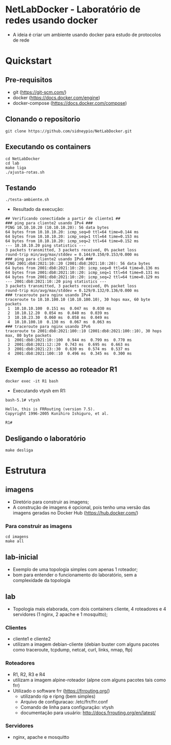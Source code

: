 # NetLabDocker - Laboratório de redes usando docker
* A ideia é criar um ambiente usando docker para estudo de protocolos de rede

# Quickstart
## Pre-requisitos
* git (https://git-scm.com/)
* docker (https://docs.docker.com/engine)
* docker-compose (https://docs.docker.com/compose)
## Clonando o repositorio
```
git clone https://github.com/sidneypio/NetLabDocker.git
```

## Executando os containers
```
cd NetLabDocker
cd lab
make liga
./ajusta-rotas.sh
```

## Testando 
```
./testa-ambiente.sh
```
* Resultado da execução:
```
## Verificando conectidade a partir de cliente1 ##
### ping para cliente2 usando IPv4 ###
PING 10.10.10.20 (10.10.10.20): 56 data bytes
64 bytes from 10.10.10.20: icmp_seq=0 ttl=64 time=0.144 ms
64 bytes from 10.10.10.20: icmp_seq=1 ttl=64 time=0.153 ms
64 bytes from 10.10.10.20: icmp_seq=2 ttl=64 time=0.152 ms
--- 10.10.10.20 ping statistics ---
3 packets transmitted, 3 packets received, 0% packet loss
round-trip min/avg/max/stddev = 0.144/0.150/0.153/0.000 ms
### ping para cliente2 usando IPv6 ###
PING 2001:db8:2021:10::20 (2001:db8:2021:10::20): 56 data bytes
64 bytes from 2001:db8:2021:10::20: icmp_seq=0 ttl=64 time=0.136 ms
64 bytes from 2001:db8:2021:10::20: icmp_seq=1 ttl=64 time=0.131 ms
64 bytes from 2001:db8:2021:10::20: icmp_seq=2 ttl=64 time=0.129 ms
--- 2001:db8:2021:10::20 ping statistics ---
3 packets transmitted, 3 packets received, 0% packet loss
round-trip min/avg/max/stddev = 0.129/0.132/0.136/0.000 ms
### traceroute para nginx usando IPv4
traceroute to 10.10.100.10 (10.10.100.10), 30 hops max, 60 byte packets
 1  10.10.10.100  0.151 ms  0.047 ms  0.030 ms
 2  10.10.12.20  0.054 ms  0.040 ms  0.039 ms
 3  10.10.23.30  0.060 ms  0.058 ms  0.049 ms
 4  10.10.100.10  0.130 ms  0.067 ms  0.063 ms
### traceroute para nginx usando IPv6
traceroute to 2001:db8:2021:100::10 (2001:db8:2021:100::10), 30 hops max, 80 byte packets
 1  2001:db8:2021:10::100  0.944 ms  0.799 ms  0.770 ms
 2  2001:db8:2021:12::20  0.743 ms  0.695 ms  0.663 ms
 3  2001:db8:2021:23::30  0.630 ms  0.574 ms  0.537 ms
 4  2001:db8:2021:100::10  0.496 ms  0.345 ms  0.300 ms
```

## Exemplo de acesso ao roteador R1
```
docker exec -it R1 bash
```
* Executando vtysh em R1:
```
bash-5.1# vtysh

Hello, this is FRRouting (version 7.5).
Copyright 1996-2005 Kunihiro Ishiguro, et al.

R1# 
```

## Desligando o laboratório
```
make desliga
```

# Estrutura
## imagens
* Diretório para construir as imagens;
* A construção de imagens é opcional, pois tenho uma versão das imagens geradas no Docker Hub (https://hub.docker.com/)
### Para construir as imagens
```
cd imagens
make all
```

## lab-inicial
* Exemplo de uma topologia simples com apenas 1 roteador;
* bom para entender o funcionamento do laboratório, sem a complexidade da topologia

## lab
* Topologia mais elaborada, com dois containers cliente, 4 roteadores e 4 servidores (1 nginx, 2 apache e 1 mosquitto);
### Clientes
* cliente1 e cliente2
* utilizam a imagem debian-cliente (debian buster com alguns pacotes como traceroute, tcpdump, netcat, curl, links, nmap, ftp)
### Roteadores
* R1, R2, R3 e R4
* utilizam a imagem alpine-roteador (alpne com alguns pacotes tais como frr)
* Utilizado o software frr (https://frrouting.org/)
  * utilizando rip e ripng (bem simples)
  * Arquivo de configuracao: /etc/frr/frr.conf
  * Comando de linha para configuração: vtysh
  * documentação para usuário: http://docs.frrouting.org/en/latest/
### Servidores
* nginx, apache e mosquitto
